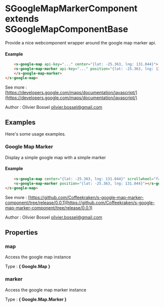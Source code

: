 # SGoogleMapMarkerComponent  extends SGoogleMapComponentBase
Provide a nice webcomponent wrapper around the google map marker api.

#### Example
```html
	<s-google-map api-key="..." center="{lat: -25.363, lng: 131.044}">
	<s-google-map-marker api-key="..." position="{lat: -25.363, lng: 131.044}">
	</s-google-map-marker>
</s-google-map>
```
See more : [https://developers.google.com/maps/documentation/javascript/](https://developers.google.com/maps/documentation/javascript/)

Author : Olivier Bossel <olivier.bossel@gmail.com>



## Examples

Here's some usage examples.

### Google Map Marker

Display a simple google map with a simple marker

#### Example
```html
	<s-google-map center="{lat: -25.363, lng: 131.044}" scrollwheel="false">
	<s-google-map-marker position="{lat: -25.363, lng: 131.044}"></s-google-map-marker>
</s-google-map>
```
See more : [https://github.com/Coffeekraken/s-google-map-marker-component/tree/release/0.0.1](https://github.com/Coffeekraken/s-google-map-marker-component/tree/release/0.0.1)

Author : Olivier Bossel <olivier.bossel@gmail.com>




## Properties


### map

Access the google map instance

Type : **{ Google.Map }**


### marker

Access the google map marker instance

Type : **{ Google.Map.Marker }**